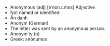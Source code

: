- Anonymous (adj)	[əˈnɒn.ɪ.məs]	Adjective
- Not named or identified
- Ẩn danh
- Anonym (German)
- The letter was sent by an anonymous person.
- Anonymity (n)
- Greek: anōnumos